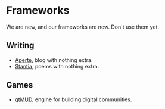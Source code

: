 # Frameworks
We are new, and our frameworks are new.  Don't use them yet.

## Writing
- [Aperte](http://aperte.samjones.media), blog with nothing extra.
- [Stantia](http://stantia.samjones.media), poems with nothing extra.

## Games
- [qtMUD](http://qtmud.samjones.media), engine for building digital communities.
